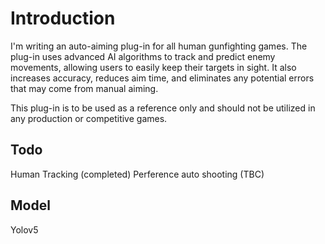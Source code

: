 # Introduction
I'm writing an auto-aiming plug-in for all human gunfighting games. The plug-in uses advanced AI algorithms to track and predict enemy movements, allowing users to easily keep their targets in sight. It also increases accuracy, reduces aim time, and eliminates any potential errors that may come from manual aiming.

This plug-in is to be used as a reference only and should not be utilized in any production or competitive games.

## Todo
Human Tracking (completed)
Perference
auto shooting (TBC)

## Model 
Yolov5
